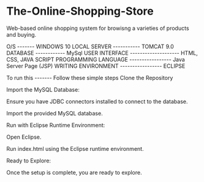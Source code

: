 # The-Online-Shopping-Store
Web-based online shopping system for browisng a varieties of products and buying.

O/S ------- WINDOWS 10
LOCAL SERVER ----------- TOMCAT 9.0
DATABASE ------------ MySql
USER INTERFACE -------------------- HTML, CSS, JAVA SCRIPT
PROGRAMMING LANGUAGE ----------------- Java Server Page (JSP)
WRITING ENVIRONMENT ----------------- ECLIPSE 

To run this -------
Follow these simple steps 
Clone the Repository

Import the MySQL Database:

Ensure you have JDBC connectors installed to connect to the database.

Import the provided MySQL database.

Run with Eclipse Runtime Environment:

Open Eclipse.

Run index.html using the Eclipse runtime environment.

Ready to Explore:

Once the setup is complete, you are ready to explore.
